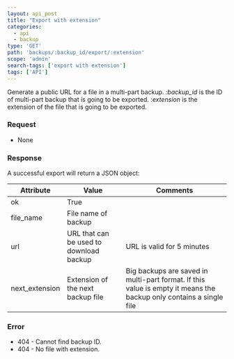 ```yaml
---
layout: api_post
title: "Export with extension"
categories:
  - api
  - backup
type: 'GET'
path: 'backups/:backup_id/export/:extension'
scope: 'admin'
search-tags: ['export with extension']
tags: ['API']
---
```


Generate a public URL for a file in a multi-part backup. <i>:backup_id</i> is the ID of multi-part backup that is going to be exported. <i>:extension</i> is the extension of the file that is going to be exported.

### Request

* None

### Response

A successful export will return a JSON object:

<table class="table table-bordered table-striped">
	<thead>
		<tr>
			<th>Attribute</th>
			<th>Value</th>
			<th>Comments</th>
		</tr>
  </thead>
	<tbody>
		<tr><td>ok</td><td>True</td><td></td></tr>
		<tr><td>file_name</td><td>File name of backup</td><td></td></tr>
		<tr><td>url</td><td>URL that can be used to download backup</td><td>URL is valid for 5 minutes</td></tr>
		<tr><td>next_extension</td><td>Extension of the next backup file </td><td>Big backups are saved in multi-part format. If this value is empty it means the backup only contains a single file</td></tr>
	</tbody>
</table>

### Error

* 404 - Cannot find backup ID.
* 404 - No file with extension.